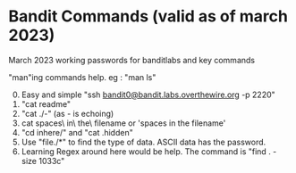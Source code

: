 # Bandit Commands (valid as of march 2023)
March 2023 working passwords for banditlabs and key commands

"man"ing commands help. eg : "man ls"

0. Easy and simple "ssh bandit0@bandit.labs.overthewire.org -p 2220"
1. "cat readme"
2. "cat ./-" (as - is echoing)
3. cat spaces\ in\ the\ filename or 'spaces in the filename'
4. "cd inhere/" and "cat .hidden"
5. Use "file./*" to find the type of data. ASCII data has the password.
6. Learning Regex around here would be help. The command is "find . -size 1033c"
